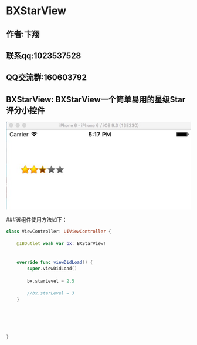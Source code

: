 # BXStarView

##  作者:卞翔
##  联系qq:1023537528
##  QQ交流群:160603792

## BXStarView: BXStarView一个简单易用的星级Star评分小控件

![image](https://github.com/bianxiang/BXStarView/blob/master/BXStarView/BXStarView/show.png?raw=true)  



###该组件使用方法如下：
```swift
class ViewController: UIViewController {

    @IBOutlet weak var bx: BXStarView!


    override func viewDidLoad() {
        super.viewDidLoad()

        bx.starLevel = 2.5
            
        //bx.starLevel = 3
    }





}

```